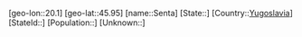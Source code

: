 ﻿---
location: [45.95,20.1]
type: City
tags:
- geo/City


SpocWebEntityId: 34203
isDeleted: false
confidential: public

---
[geo-lon::20.1]
[geo-lat::45.95]
[name::Senta]
[State::]
[Country::[Yugoslavia](geo/Continent/Europe/Yugoslavia.md)]
[StateId::]
[Population::]
[Unknown::]

